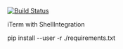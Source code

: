 [![Build Status](https://travis-ci.org/nvelickovic10/vodostanje.svg?branch=config%2Ftravis)](https://travis-ci.org/nvelickovic10/vodostanje)

iTerm with ShellIntegration

pip install --user -r ./requirements.txt


